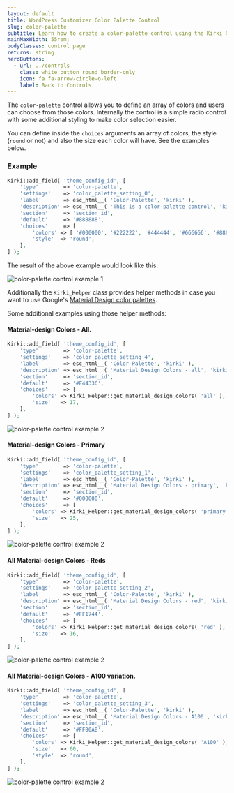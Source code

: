 ```yaml
---
layout: default
title: WordPress Customizer Color Palette Control
slug: color-palette
subtitle: Learn how to create a color-palette control using the Kirki Customizer Framework.
mainMaxWidth: 55rem;
bodyClasses: control page
returns: string
heroButtons:
  - url: ../controls
    class: white button round border-only
    icon: fa fa-arrow-circle-o-left
    label: Back to Controls
---
```


The `color-palette` control allows you to define an array of colors and users can choose from those colors. Internally the control is a simple radio control with some additional styling to make color selection easier.

You can define inside the `choices` arguments an array of colors, the style (`round` or not) and also the size each color will have. See the examples below.

### Example

```php
Kirki::add_field( 'theme_config_id', [
	'type'        => 'color-palette',
	'settings'    => 'color_palette_setting_0',
	'label'       => esc_html__( 'Color-Palette', 'kirki' ),
	'description' => esc_html__( 'This is a color-palette control', 'kirki' ),
	'section'     => 'section_id',
	'default'     => '#888888',
	'choices'     => [
		'colors' => [ '#000000', '#222222', '#444444', '#666666', '#888888', '#aaaaaa', '#cccccc', '#eeeeee', '#ffffff' ],
		'style'  => 'round',
	],
] );
```
The result of the above example would look like this:

<img src="https://raw.githubusercontent.com/aristath/kirki/master/docs/assets/images/color-palette-bw-round.png" alt="color-palette control example 1" style="max-width:300px;">

Additionally the `Kirki_Helper` class provides helper methods in case you want to use Google's [Material Design color palettes](https://material.io/guidelines/style/color.html#color-color-palette).

Some additional examples using those helper methods:

#### Material-design Colors - All.

```php
Kirki::add_field( 'theme_config_id', [
	'type'        => 'color-palette',
	'settings'    => 'color_palette_setting_4',
	'label'       => esc_html__( 'Color-Palette', 'kirki' ),
	'description' => esc_html__( 'Material Design Colors - all', 'kirki' ),
	'section'     => 'section_id',
	'default'     => '#F44336',
	'choices'     => [
		'colors' => Kirki_Helper::get_material_design_colors( 'all' ),
		'size'   => 17,
	],
] );
```
<img src="https://raw.githubusercontent.com/aristath/kirki/master/docs/assets/images/color-palette-md-all.png" alt="color-palette control example 2" style="max-width:300px;">

#### Material-design Colors - Primary

```php
Kirki::add_field( 'theme_config_id', [
	'type'        => 'color-palette',
	'settings'    => 'color_palette_setting_1',
	'label'       => esc_html__( 'Color-Palette', 'kirki' ),
	'description' => esc_html__( 'Material Design Colors - primary', 'kirki' ),
	'section'     => 'section_id',
	'default'     => '#000000',
	'choices'     => [
		'colors' => Kirki_Helper::get_material_design_colors( 'primary' ),
		'size'   => 25,
	],
] );
```
<img src="https://raw.githubusercontent.com/aristath/kirki/master/docs/assets/images/color-palette-md-primary.png" alt="color-palette control example 2" style="max-width:300px;">

#### All Material-design Colors - Reds

```php
Kirki::add_field( 'theme_config_id', [
	'type'        => 'color-palette',
	'settings'    => 'color_palette_setting_2',
	'label'       => esc_html__( 'Color-Palette', 'kirki' ),
	'description' => esc_html__( 'Material Design Colors - red', 'kirki' ),
	'section'     => 'section_id',
	'default'     => '#FF1744',
	'choices'     => [
		'colors' => Kirki_Helper::get_material_design_colors( 'red' ),
		'size'   => 16,
	],
] );
```
<img src="https://raw.githubusercontent.com/aristath/kirki/master/docs/assets/images/color-palette-md-red.png" alt="color-palette control example 2" style="max-width:300px;">

#### All Material-design Colors - A100 variation.

```php
Kirki::add_field( 'theme_config_id', [
	'type'        => 'color-palette',
	'settings'    => 'color_palette_setting_3',
	'label'       => esc_html__( 'Color-Palette', 'kirki' ),
	'description' => esc_html__( 'Material Design Colors - A100', 'kirki' ),
	'section'     => 'section_id',
	'default'     => '#FF80AB',
	'choices'     => [
		'colors' => Kirki_Helper::get_material_design_colors( 'A100' ),
		'size'   => 60,
		'style'  => 'round',
	],
] );
```
<img src="https://raw.githubusercontent.com/aristath/kirki/master/docs/assets/images/color-palette-md-a100.png" alt="color-palette control example 2" style="max-width:300px;">
